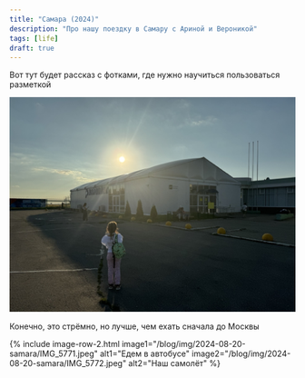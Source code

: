 ```yaml
---
title: "Самара (2024)"
description: "Про нашу поездку в Самару с Ариной и Вероникой"
tags: [life]
draft: true
---
```

Вот тут будет рассказ с фотками, где нужно научиться пользоваться разметкой

![Вот такой аэропорт](/blog/img/2024-08-20-samara/IMG_5766.jpeg)

Конечно, это стрёмно, но лучше, чем ехать сначала до Москвы

{% include image-row-2.html image1="/blog/img/2024-08-20-samara/IMG_5771.jpeg" alt1="Едем в автобусе" image2="/blog/img/2024-08-20-samara/IMG_5772.jpeg" alt2="Наш самолёт" %}